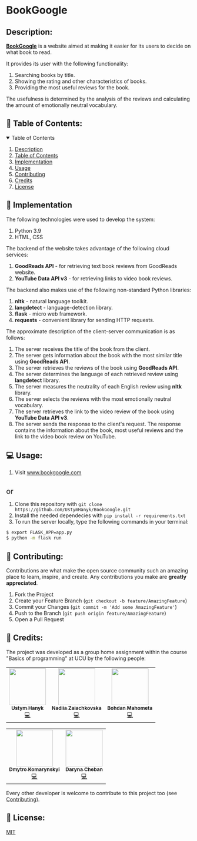 # BookGoogle

## Description: 
**<a href="">BookGoogle</a>** is a website aimed at making it easier for its users to decide on what book to read.

It provides its user with the following functionality:
1) Searching books by title.
2) Showing the rating and other characteristics of books.
3) Providing the most useful reviews for the book. 

The usefulness is determined by the analysis of the reviews and calculating the amount of emotionally neutral vocabulary.

## :bookmark_tabs: Table of Contents:
<details open="open">
  <summary>Table of Contents</summary>
  <ol>
    <li>
      <a href="#description">Description</a>
    </li>
    <li>
      <a href="#bookmark_tabs-table-of-contents">Table of Contents</a>
    </li>
    <li><a href="#wrench-implementation">Implementation</a></li>
    <li><a href="#-usage">Usage</a></li>
    <li><a href="#memo-contributing">Contributing</a></li>
    <li><a href="#busts_in_silhouette-credits">Credits</a></li>
    <li><a href="#closed_lock_with_key-license">License</a></li>
  </ol>
</details>

## :wrench: Implementation

The following technologies were used to develop the system:
1) Python 3.9
2) HTML, CSS

The backend of the website takes advantage of the following cloud services:
1) **GoodReads API** - for retrieving text book reviews from GoodReads website.
2) **YouTube Data API v3** - for retrieving links to video book reviews.

The backend also makes use of the following non-standard Python libraries:
1) **nltk** - natural language toolkit.
2) **langdetect** - language-detection library.
3) **flask** - micro web framework.
4) **requests** - convenient library for sending HTTP requests.

The approximate description of the client-server communication is as follows:
1) The server receives the title of the book from the client.
2) The server gets information about the book with the most similar title using **GoodReads API**.
3) The server retrieves the reviews of the book using **GoodReads API**.
4) The server determines the language of each retrieved review using **langdetect** library. 
5) The server measures the neutrality of each English review using **nltk** library.
6) The server selects the reviews with the most emotionally neutral vocabulary.
7) The server retrieves the link to the video review of the book using **YouTube Data API v3**.
8) The server sends the response to the client's request. The response contains the information about the book, most useful reviews and the link to the video book review on YouTube.

## 💻 Usage: 

1) Visit <a href="">www.bookgoogle.com</a>
<br />
<div style="font-size:20px">or</div>

1) Clone this repository with ```git clone https://github.com/UstymHanyk/BookGoogle.git```
2) Install the needed dependecies with ```pip install -r requirements.txt```
3) To run the server locally, type the following commands in your terminal:
```bash
$ export FLASK_APP=app.py
$ python -m flask run
```

## :memo: Contributing: 

Contributions are what make the open source community such an amazing place to learn, inspire, and create. Any contributions you make are **greatly appreciated**.

1. Fork the Project
2. Create your Feature Branch (`git checkout -b feature/AmazingFeature`)
3. Commit your Changes (`git commit -m 'Add some AmazingFeature'`)
4. Push to the Branch (`git push origin feature/AmazingFeature`)
5. Open a Pull Request

## :busts_in_silhouette: Credits: 

The project was developed as a group home assignment within the course "Basics of programming" at UCU by the following people:

<!-- ALL-CONTRIBUTORS-LIST:START - Do not remove or modify this section -->
<!-- prettier-ignore-start -->
<!-- markdownlint-disable -->
<table align="center">
  <tr>
    <td align="center"><a href="https://github.com/UstymHanyk/"><img src="https://avatars.githubusercontent.com/u/25267338?v=4" width="100px;" alt=""/><br /><sub><b>Ustym Hanyk</b></sub></a><br /><a href="https://github.com/UstymHanyk/BookGoogle/commits?author=UstymHanyk" title="Code">💻</a></td>
    <td align="center"><a href="https://github.com/sininni"><img src="https://avatars.githubusercontent.com/u/73228110?v=4" width="100px;" alt=""/><br /><sub><b>Nadiia Zaiachkovska</b></sub></a><br /><a href="https://github.com/UstymHanyk/BookGoogle/commits?author=sininni" title="Code">💻</a></td>
    <td align="center"><a href="https://github.com/bogdanmagometa"><img src="https://avatars.githubusercontent.com/u/34510991?v=4" width="100px;" alt=""/><br /><sub><b>Bohdan Mahometa</b></sub></a><br /><a href="https://github.com/UstymHanyk/BookGoogle/commits?author=bogdanmagometa" title="Code">💻</a></td>
  </tr>
</table>
<table align="center">
  <tr >
    <td align="center"><a href="https://github.com/DmytroKomarynskyi"><img src="https://avatars.githubusercontent.com/u/80006043?v=4" width="100px;" alt=""/><br /><sub><b>Dmytro Komarynskyi</b></sub></a><br /><a href="https://github.com/UstymHanyk/BookGoogle/commits?author=DmytroKomarynskyi" title="Code">💻</a></td>
    <td align="center"><a href="https://github.com/orca-acro"><img src="https://avatars.githubusercontent.com/u/73779109?v=4" width="100px;" alt=""/><br /><sub><b>Daryna Cheban</b></sub></a><br /><a href="https://github.com/UstymHanyk/BookGoogle/commits?author=orca-acro" title="Code">💻</a></td>
  </tr>
</table>
<!-- markdownlint-enable -->
<!-- prettier-ignore-end -->

<!-- ALL-CONTRIBUTORS-LIST:END -->

Every other developer is welcome to contribute to this project too (see <a href="#memo-contributing">Contributing</a>).

## :closed_lock_with_key: License:  
[MIT](https://choosealicense.com/licenses/mit/)